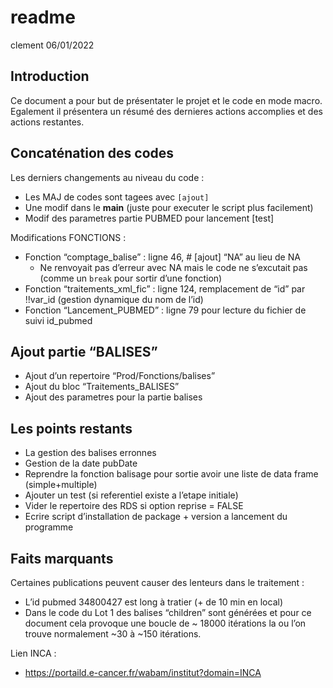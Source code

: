 readme
================
clement
06/01/2022

## Introduction

Ce document a pour but de présentater le projet et le code en mode
macro. Egalement il présentera un résumé des dernieres actions
accomplies et des actions restantes.

## Concaténation des codes

Les derniers changements au niveau du code :

  - Les MAJ de codes sont tagees avec `[ajout]`  
  - Une modif dans le **main** (juste pour executer le script plus
    facilement)  
  - Modif des parametres partie PUBMED pour lancement \[test\]

Modifications FONCTIONS :

  - Fonction “comptage\_balise” : ligne 46, \# \[ajout\] “NA” au lieu de
    NA
      - Ne renvoyait pas d’erreur avec NA mais le code ne s’excutait pas
        (comme un `break` pour sortir d’une fonction)  
  - Fonction “traitements\_xml\_fic” : ligne 124, remplacement de “id”
    par \!\!var\_id (gestion dynamique du nom de l’id)  
  - Fonction “Lancement\_PUBMED” : ligne 79 pour lecture du fichier de
    suivi id\_pubmed

## Ajout partie “BALISES”

  - Ajout d’un repertoire “Prod/Fonctions/balises”  
  - Ajout du bloc “Traitements\_BALISES”  
  - Ajout des parametres pour la partie balises

## Les points restants

  - La gestion des balises erronnes  
  - Gestion de la date pubDate  
  - Reprendre la fonction balisage pour sortie avoir une liste de data
    frame (simple+multiple)  
  - Ajouter un test (si referentiel existe a l’etape initiale)  
  - Vider le repertoire des RDS si option reprise = FALSE  
  - Ecrire script d’installation de package + version a lancement du
    programme

## Faits marquants

Certaines publications peuvent causer des lenteurs dans le traitement :

  - L’id pubmed 34800427 est long à tratier (+ de 10 min en local)  
  - Dans le code du Lot 1 des balises “children” sont générées et pour
    ce document cela provoque une boucle de \~ 18000 itérations la ou
    l’on trouve normalement \~30 à \~150 itérations.

Lien INCA :

  - <https://portaild.e-cancer.fr/wabam/institut?domain=INCA>
